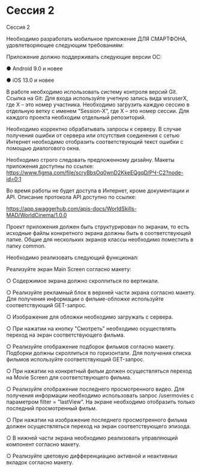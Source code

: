 # Сессия 2

Сессия 2



Необходимо разработать мобильное приложение ДЛЯ СМАРТФОНА, удовлетворяющее следующим требованиям:

Приложение должно поддерживать следующие версии ОС:

● Android 9.0 и новее

● iOS 13.0 и новее

В работе необходимо использовать систему контроля версий Git. Ссылка на Git: Для входа используйте учетную запись вида wsruserX, где X – это номер участника. Необходимо загрузить каждую сессию в отдельную ветку с именем “Session-X”, где Х – это номер сессии. Для каждого проекта необходим отдельный репозиторий.

Необходимо корректно обрабатывать запросы к серверу. В случае получения ошибки от сервера или отсутствия соединения с сетью Интернет необходимо отобразить соответствующий текст ошибки с помощью диалогового окна.

Необходимо строго следовать предложенному дизайну. Макеты приложения доступны по ссылке: https://www.figma.com/file/scryBbsOq0wnD2KkeEQgqD/РЧ-С2?node-id=0:1

Во время работы не будет доступа в Интернет, кроме документации и API. Описание протокола API доступно по ссылке:

https://app.swaggerhub.com/apis-docs/WorldSkills-MAD/WorldCinema/1.0.0

Проект приложения должен быть структурирован по экранам, то есть исходные файлы конкретного экрана должны быть в соответствующей папке. Общие для нескольких экранов классы необходимо поместить в папку common.

Необходимо реализовать следующий функционал:

Реализуйте экран Main Screen согласно макету:

○ Содержимое экрана должно скроллиться по вертикали.

○ Реализуйте рекламный блок в верхней части экрана согласно макету. Для получения информации о фильме-обложке используйте соответствующий GET-запрос.

○ Изображение для обложки необходимо загружать с сервера.

○ При нажатии на кнопку "Смотреть" необходимо осуществлять переход на экран соответствующего фильма.

○ Реализуйте отображение подборок фильмов согласно макету. Подборки должны скроллиться по горизонтали. Для получения списка фильмов используйте соответствующий GET-запрос.

○ При нажатии на конкретный фильм должен осуществляться переход на Movie Screen для соответствующего фильма.

○ Реализуйте отображение последнего просмотренного видео. Для получения информации необходимо использовать запрос /usermovies с параметром filter = ”lastView”. На экране необходимо отобразить только последний просмотренный фильм.

○ При нажатии на изображение последнего просмотренного фильма должен осуществляться переход на экран соответствующего эпизода.

○ В нижней части экрана необходимо реализовать управляющий компонент согласно макету.

○ Реализуйте цветовую дифференциацию активной и неактивных вкладок согласно макету.

